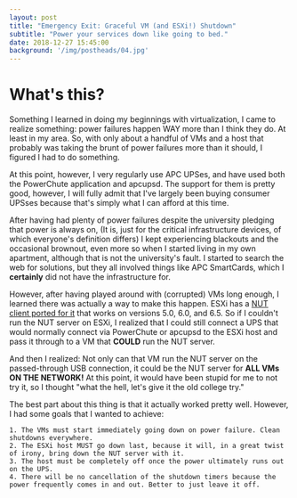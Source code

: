 ```yaml
---
layout: post
title: "Emergency Exit: Graceful VM (and ESXi!) Shutdown"
subtitle: "Power your services down like going to bed."
date: 2018-12-27 15:45:00
background: '/img/postheads/04.jpg'
---
```


# What's this?

Something I learned in doing my beginnings with virtualization, I came to realize something: power failures happen WAY more than I think they do. At least in my area. So, with only about a handful of VMs and a host that probably was taking the brunt of power failures more than it should, I figured I had to do something.

At this point, however, I very regularly use APC UPSes, and have used both the PowerChute application and apcupsd. The support for them is pretty good, however, I will fully admit that I've largely been buying consumer UPSses because that's simply what I can afford at this time.

After having had plenty of power failures despite the university pledging that power is always on, (It is, just for the critical infrastructure devices, of which everyone's definition differs) I kept experiencing blackouts and the occasional brownout, even more so when I started living in my own apartment, although that is not the university's fault. I started to search the web for solutions, but they all involved things like APC SmartCards, which I **certainly** did not have the infrastructure for.

However, after having played around with (corrupted) VMs long enough, I learned there was actually a way to make this happen. ESXi has a [NUT client ported for it](https://gist.github.com/InQuize/42fdf629fc77ef5c2d57) that works on versions 5.0, 6.0, and 6.5. So if I couldn't run the NUT server on ESXi, I realized that I could still connect a UPS that would normally connect via PowerChute or apcupsd to the ESXi host and pass it through to a VM that **COULD** run the NUT server.

And then I realized: Not only can that VM run the NUT server on the passed-through USB connection, it could be the NUT server for **ALL VMs ON THE NETWORK!** At this point, it would have been stupid for me to not try it, so I thought "what the hell, let's give it the old college try."

The best part about this thing is that it actually worked pretty well. However, I had some goals that I wanted to achieve:

	1. The VMs must start immediately going down on power failure. Clean shutdowns everywhere.
	2. The ESXi host MUST go down last, because it will, in a great twist of irony, bring down the NUT server with it.
	3. The host must be completely off once the power ultimately runs out on the UPS.
	4. There will be no cancellation of the shutdown timers because the power frequently comes in and out. Better to just leave it off.